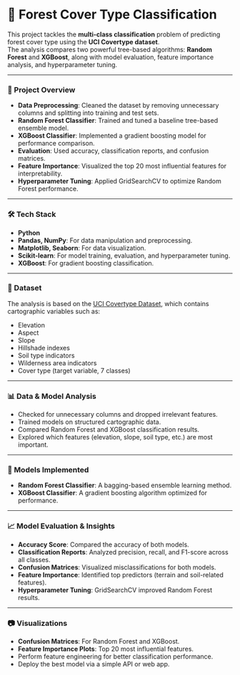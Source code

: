 # 🌲 Forest Cover Type Classification  

This project tackles the **multi-class classification** problem of predicting forest cover type using the **UCI Covertype dataset**.  
The analysis compares two powerful tree-based algorithms: **Random Forest** and **XGBoost**, along with model evaluation, feature importance analysis, and hyperparameter tuning.  

---

### 📌 Project Overview  

- **Data Preprocessing**: Cleaned the dataset by removing unnecessary columns and splitting into training and test sets.  
- **Random Forest Classifier**: Trained and tuned a baseline tree-based ensemble model.  
- **XGBoost Classifier**: Implemented a gradient boosting model for performance comparison.  
- **Evaluation**: Used accuracy, classification reports, and confusion matrices.  
- **Feature Importance**: Visualized the top 20 most influential features for interpretability.  
- **Hyperparameter Tuning**: Applied GridSearchCV to optimize Random Forest performance.  

---

### 🛠️ Tech Stack  

- **Python**  
- **Pandas, NumPy**: For data manipulation and preprocessing.  
- **Matplotlib, Seaborn**: For data visualization.  
- **Scikit-learn**: For model training, evaluation, and hyperparameter tuning.  
- **XGBoost**: For gradient boosting classification.  

---

### 📂 Dataset  

The analysis is based on the [UCI Covertype Dataset](https://archive.ics.uci.edu/ml/datasets/covertype), which contains cartographic variables such as:  

- Elevation  
- Aspect  
- Slope  
- Hillshade indexes  
- Soil type indicators  
- Wilderness area indicators  
- Cover type (target variable, 7 classes)  

---

### 📊 Data & Model Analysis  

- Checked for unnecessary columns and dropped irrelevant features.  
- Trained models on structured cartographic data.  
- Compared Random Forest and XGBoost classification results.  
- Explored which features (elevation, slope, soil type, etc.) are most important.  

---

### 🤖 Models Implemented  

- **Random Forest Classifier**: A bagging-based ensemble learning method.  
- **XGBoost Classifier**: A gradient boosting algorithm optimized for performance.  

---

### 📈 Model Evaluation & Insights  

- **Accuracy Score**: Compared the accuracy of both models.  
- **Classification Reports**: Analyzed precision, recall, and F1-score across all classes.  
- **Confusion Matrices**: Visualized misclassifications for both models.  
- **Feature Importance**: Identified top predictors (terrain and soil-related features).  
- **Hyperparameter Tuning**: GridSearchCV improved Random Forest results.  

---

### 📷 Visualizations  

- **Confusion Matrices**: For Random Forest and XGBoost.  
- **Feature Importance Plots**: Top 20 most influential features.   
- Perform feature engineering for better classification performance.  
- Deploy the best model via a simple API or web app.  
